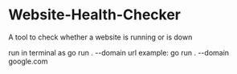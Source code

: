 # Website-Health-Checker
A tool to check whether a website is running or is down

run in terminal as
go run . --domain url </b>
example:
go run . --domain google.com
